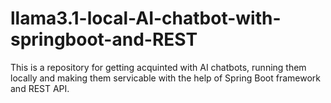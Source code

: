 # llama3.1-local-AI-chatbot-with-springboot-and-REST
This is a repository for getting acquinted with AI chatbots, running them locally and making them servicable with the help of Spring Boot framework and REST API.
